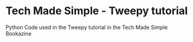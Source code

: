 # Tech Made Simple - Tweepy tutorial

Python Code used in the Tweepy tutorial in the Tech Made Simple Bookazine
